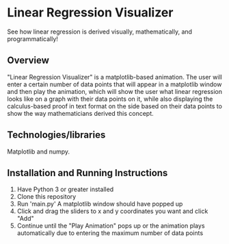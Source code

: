 # Linear Regression Visualizer
See how linear regression is derived visually, mathematically, and programmatically!

## __Overview__
"Linear Regression Visualizer" is a matplotlib-based animation. The user will enter a certain number of data points that will appear in a matplotlib window and then play the animation, which will show the user what linear regression looks like on a graph with their data points on it, while also displaying the calculus-based proof in text format on the side based on their data points to show the way mathematicians derived this concept.

## __Technologies/libraries__
Matplotlib and numpy. 

## __Installation and Running Instructions__
1. Have Python 3 or greater installed
2. Clone this repository
3. Run 'main.py'
A matplotlib window should have popped up
4. Click and drag the sliders to x and y coordinates you want and click "Add"
5. Continue until the "Play Animation" pops up or the animation plays automatically due to entering the maximum number of data points